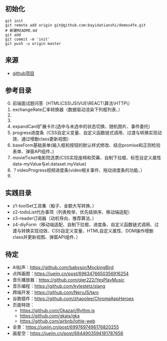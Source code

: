 ## 初始化

```
git init
git remote add origin git@github.com:bayidatianshi/demos4fe.git
# 新建README.md
git add
git commit -m 'init'
git push -u origin master
```

## 来源
- [github项目](https://github.com/eveningwater/my-web-projects/tree/master/js)

## 参考目录
0. 前端面试题问答（HTML\CSS\JS\VUE\REACT\算法\HTTP\）
1. exchangeRate汇率转换器（数据驱动渲染下列框列表、）
2. 
3. 
4. expandCard扩展卡片(选中与未选中的状态切换、随机图片、事件委托)
5. progress进度条（CSS自定义变量、自定义函数链式调用、过渡与转换实现动效、通过增删class更新视图）
6. baseForm基础表单(输入框和按钮的默认样式修改、结合promise和正则检验表单、弹窗API组件、)
7. movieTicket电影院选票(CSS实现座椅和荧幕、自制下拉框、标签自定义属性data-myValue与el.dataset.myValue)
8. ？videoProgress视频进度条(video相关事件、拖动进度条的功能、）
9. 

## 实践目录
- z1-toolSet工具集（骰子、金额大写转换、）
- z2-todoList代办事项（列表枚举、优先级排序、移动端适配）
- z3-reader订阅器（动机导向、推荐算法、）
- z4-diyForm（移动端适配、自制下拉框、进度条、自定义函数链式调用、过渡与转换实现动效、CSS自定义变量、HTML自定义属性、DOM操作增删class并更新视图、弹窗API组件、）

## 待定
- AI拟声：https://github.com/babysor/MockingBird
- 点阵画图：https://juejin.cn/post/6963476650356916254
- 音乐播放器：https://github.com/qier222/YesPlayMusic
- 音乐编程：https://github.com/kylestetz/slang
- 跨端开发：https://github.com/NervJS/taro
- 谷歌插件：https://github.com/zhaoolee/ChromeAppHeroes
- 页面特效：
  - https://github.com/Okazari/Rythm.js
  - https://github.com/gkajs/gka
  - https://github.com/airbnb/lottie-web
- 全景：https://juejin.cn/post/6997697496176820255
- 画星空：https://juejin.cn/post/6844903594181787656